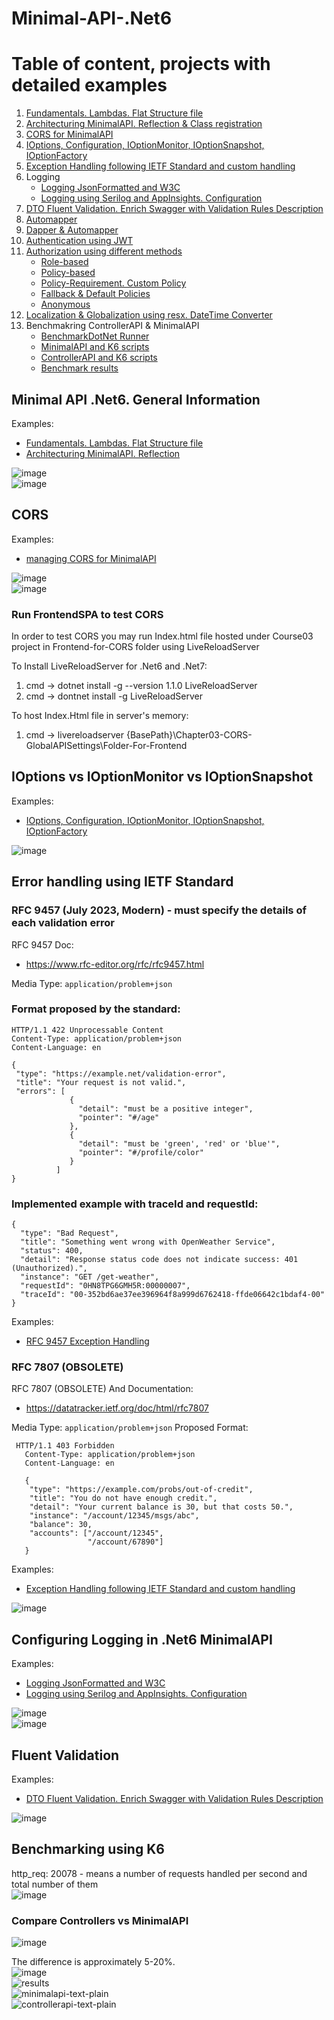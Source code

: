 # Minimal-API-.Net6
# Table of content, projects with detailed examples
1. [Fundamentals. Lambdas. Flat Structure file](https://github.com/Glareone/Minimal-API-.Net6/blob/main/Chapters/MinimalAPI/Chapter01/Program.cs)  
2. [Architecturing MinimalAPI. Reflection & Class registration](https://github.com/Glareone/Minimal-API-.Net6/blob/main/Chapters/MinimalAPI/Chapter02/Chapter02-Architecturing-minimal-api/PeopleHelper.cs)  
3. [CORS for MinimalAPI](https://github.com/Glareone/Minimal-API-.Net6/blob/main/Chapters/MinimalAPI/Chapter03-CORS-GlobalAPISettings/Program.cs)  
4. [IOptions, Configuration, IOptionMonitor, IOptionSnapshot, IOptionFactory](https://github.com/Glareone/Minimal-API-.Net6/tree/main/Chapters/MinimalAPI/Chapter03-CORS-GlobalAPISettings/Options)  
5. [Exception Handling following IETF Standard and custom handling](https://github.com/Glareone/Minimal-API-.Net6/tree/main/Chapters/MinimalAPI/Chapter04-ExceptionHandling)
6. Logging
    - [Logging JsonFormatted and W3C](https://github.com/Glareone/Minimal-API-.Net6/blob/main/Chapters/MinimalAPI/Chapter05-Logging/Program.cs)  
    - [Logging using Serilog and AppInsights. Configuration](https://github.com/Glareone/Minimal-API-.Net6/blob/main/Chapters/MinimalAPI/Chapter05-Logging-Serilog/appsettings.json)  
10. [DTO Fluent Validation. Enrich Swagger with Validation Rules Description](https://github.com/Glareone/Minimal-API-.Net6/tree/main/Chapters/MinimalAPI/Chapter06-Model-FluentValidation)
11. [Automapper](https://github.com/Glareone/Minimal-API-.Net6/tree/main/Chapters/MinimalAPI/Chapter07-Mapping-AutoMapper)  
12. [Dapper & Automapper](https://github.com/Glareone/Minimal-API-.Net6/tree/main/Chapters/MinimalAPI/Chapter08-Dapper)
13. [Authentication using JWT](https://github.com/Glareone/Minimal-API-.Net6/tree/main/Chapters/MinimalAPI/Chapter09-Authentication)
14. [Authorization using different methods](https://github.com/Glareone/Minimal-API-.Net6/tree/main/Chapters/MinimalAPI/Chapter09-Authentication-AuthorizationClaims)
    - [Role-based](https://github.com/Glareone/Minimal-API-.Net6/blob/main/Chapters/MinimalAPI/Chapter09-Authentication-AuthorizationClaims/MapHelper/RoleBasedAdminEndpointHelper.cs)
    - [Policy-based](https://github.com/Glareone/Minimal-API-.Net6/blob/main/Chapters/MinimalAPI/Chapter09-Authentication-AuthorizationClaims/MapHelper/PolicyBasedEndpointHelper.cs)
    - [Policy-Requirement. Custom Policy](https://github.com/Glareone/Minimal-API-.Net6/blob/main/Chapters/MinimalAPI/Chapter09-Authentication-AuthorizationClaims/MapHelper/PolicyRequirementProtectedEndpointHelper.cs)
    - [Fallback & Default Policies](https://github.com/Glareone/Minimal-API-.Net6/blob/main/Chapters/MinimalAPI/Chapter09-Authentication-AuthorizationClaims/Program.cs#L66)
    - [Anonymous](https://github.com/Glareone/Minimal-API-.Net6/blob/main/Chapters/MinimalAPI/Chapter09-Authentication-AuthorizationClaims/MapHelper/AnonymousEndpoints.cs)  
15. [Localization & Globalization using resx. DateTime Converter](https://github.com/Glareone/Minimal-API-.Net6/tree/main/Chapters/MinimalAPI/Chapter10-localization)
16. Benchmakring ControllerAPI & MinimalAPI
    - [BenchmarkDotNet Runner](https://github.com/Glareone/Minimal-API-.Net6/tree/main/Chapters/MinimalAPI/Chapter11-BenchmarkDotNet-Runner-forAPI)  
    - [MinimalAPI and K6 scripts](https://github.com/Glareone/Minimal-API-.Net6/tree/main/Chapters/MinimalAPI/Chapter11-Performance-Benchmark-K6-BenchmarkDotNet)  
    - [ControllerAPI and K6 scripts](https://github.com/Glareone/Minimal-API-.Net6/tree/main/Chapters/MinimalAPI/Chapter11-2-Controllers-K6-BenchmarkDotNet)  
    - [Benchmark results](https://github.com/Glareone/Minimal-API-.Net6/tree/main/Chapters/MinimalAPI/Chapter11-Performance-Benchmark-K6-BenchmarkDotNet/BenchmarkDotNet-Results)  

## Minimal API .Net6. General Information
Examples: 
  - [Fundamentals. Lambdas. Flat Structure file](https://github.com/Glareone/Minimal-API-.Net6/blob/main/Chapters/MinimalAPI/Chapter01/Program.cs)  
  - [Architecturing MinimalAPI. Reflection](https://github.com/Glareone/Minimal-API-.Net6/blob/main/Chapters/MinimalAPI/Chapter02/Chapter02-Architecturing-minimal-api/PeopleHelper.cs)    

![image](https://user-images.githubusercontent.com/4239376/196035107-49334f65-f835-4a60-af10-e27af4548b96.png)  
![image](https://github.com/Glareone/Minimal-API-.Net6/assets/4239376/f0391bed-e78d-4d20-9212-85e386abfdb3)  

## CORS
Examples:
  - [managing CORS for MinimalAPI](https://github.com/Glareone/Minimal-API-.Net6/blob/main/Chapters/MinimalAPI/Chapter03-CORS-GlobalAPISettings/Program.cs)

![image](https://github.com/Glareone/Minimal-API-.Net6/assets/4239376/f916de7f-61a6-45db-a09f-a75f4bd06768)  
![image](https://github.com/Glareone/Minimal-API-.Net6/assets/4239376/37dc9ea4-d702-4f9c-a745-4c4e6938024e)
### Run FrontendSPA to test CORS
In order to test CORS you may run Index.html file hosted under Course03 project in Frontend-for-CORS folder using LiveReloadServer

To Install LiveReloadServer for .Net6 and .Net7: 
1. cmd -> dotnet install -g --version 1.1.0 LiveReloadServer
2. cmd -> dontnet install -g LiveReloadServer

To host Index.Html file in server's memory:
1. cmd -> livereloadserver {BasePath}\Chapter03-CORS-GlobalAPISettings\Folder-For-Frontend


## IOptions vs IOptionMonitor vs IOptionSnapshot
Examples:
  - [IOptions, Configuration, IOptionMonitor, IOptionSnapshot, IOptionFactory](https://github.com/Glareone/Minimal-API-.Net6/tree/main/Chapters/MinimalAPI/Chapter03-CORS-GlobalAPISettings/Options)

![image](https://github.com/Glareone/Minimal-API-.Net6/assets/4239376/06ab9e0b-4bac-4712-bf90-78eb0c6b9890)

## Error handling using IETF Standard
### RFC 9457 (July 2023, Modern) - must specify the details of each validation error
RFC 9457 Doc:  
  - https://www.rfc-editor.org/rfc/rfc9457.html  

Media Type: `application/problem+json`  

### Format proposed by the standard:
```
HTTP/1.1 422 Unprocessable Content
Content-Type: application/problem+json
Content-Language: en

{
 "type": "https://example.net/validation-error",
 "title": "Your request is not valid.",
 "errors": [
             {
               "detail": "must be a positive integer",
               "pointer": "#/age"
             },
             {
               "detail": "must be 'green', 'red' or 'blue'",
               "pointer": "#/profile/color"
             }
          ]
}
```

### Implemented example with traceId and requestId:
```
{
  "type": "Bad Request",
  "title": "Something went wrong with OpenWeather Service",
  "status": 400,
  "detail": "Response status code does not indicate success: 401 (Unauthorized).",
  "instance": "GET /get-weather",
  "requestId": "0HN8TPG6GMH5R:00000007",
  "traceId": "00-352bd6ae37ee396964f8a999d6762418-ffde06642c1bdaf4-00"
}
```

Examples:
  - [RFC 9457 Exception Handling](https://github.com/Glareone/Minimal-API-Controllerless-Fluent-Net6/tree/main/Chapters/MinimalAPI/Chapter12-API-Error-Format%20RFC%209457)



### RFC 7807 (OBSOLETE)
RFC 7807 (OBSOLETE)  And Documentation: 
  - https://datatracker.ietf.org/doc/html/rfc7807  

Media Type: `application/problem+json`
Proposed Format:  
```
 HTTP/1.1 403 Forbidden
   Content-Type: application/problem+json
   Content-Language: en

   {
    "type": "https://example.com/probs/out-of-credit",
    "title": "You do not have enough credit.",
    "detail": "Your current balance is 30, but that costs 50.",
    "instance": "/account/12345/msgs/abc",
    "balance": 30,
    "accounts": ["/account/12345",
                 "/account/67890"]
   }
```  

Examples:
  - [Exception Handling following IETF Standard and custom handling](https://github.com/Glareone/Minimal-API-.Net6/tree/main/Chapters/MinimalAPI/Chapter04-ExceptionHandling)

![image](https://github.com/Glareone/Minimal-API-.Net6/assets/4239376/594e95f7-32ac-4be4-a09b-4840a29022f7)


## Configuring Logging in .Net6 MinimalAPI
Examples:
  - [Logging JsonFormatted and W3C](https://github.com/Glareone/Minimal-API-.Net6/blob/main/Chapters/MinimalAPI/Chapter05-Logging/Program.cs)  
  - [Logging using Serilog and AppInsights. Configuration](https://github.com/Glareone/Minimal-API-.Net6/blob/main/Chapters/MinimalAPI/Chapter05-Logging-Serilog/appsettings.json)

![image](https://github.com/Glareone/Minimal-API-.Net6/assets/4239376/d7408bbf-d584-4f7b-84bb-ff44d2ea0d0c)  
![image](https://github.com/Glareone/Minimal-API-.Net6/assets/4239376/1fb6498e-cab9-406b-bcfa-256a93a5662b)  

## Fluent Validation
Examples:
  - [DTO Fluent Validation. Enrich Swagger with Validation Rules Description](https://github.com/Glareone/Minimal-API-.Net6/tree/main/Chapters/MinimalAPI/Chapter06-Model-FluentValidation)  

![image](https://github.com/Glareone/Minimal-API-.Net6/assets/4239376/43290abf-a299-4ab8-a0ed-f0a4e94cdc8f)

## Benchmarking using K6
http_req: 20078 - means a number of requests handled per second and total number of them  
![image](https://github.com/Glareone/Minimal-API-.Net6/assets/4239376/bd08bb64-3aa3-4e52-995f-256f30e17c27)    

### Compare Controllers vs MinimalAPI
![image](https://github.com/Glareone/Minimal-API-.Net6/assets/4239376/f5bb6c27-50e1-4a28-ba3d-87cdcccbd689)  
  
The difference is approximately 5-20%.  
![image](https://github.com/Glareone/Minimal-API-.Net6/assets/4239376/8bf55092-e83c-4b0d-a0c0-600ece565836)  
![results](https://github.com/Glareone/Minimal-API-.Net6/assets/4239376/0c687bfe-1bcc-4258-99a6-7b8b1280207a)  
![minimalapi-text-plain](https://github.com/Glareone/Minimal-API-.Net6/assets/4239376/7cdc68ca-eae3-4673-94ab-388c4069009a)  
![controllerapi-text-plain](https://github.com/Glareone/Minimal-API-.Net6/assets/4239376/45084825-6a1d-467a-bbc9-98c5e8cca4d6)  



